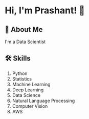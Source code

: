 
# Hi, I'm Prashant! 👋


## 🚀 About Me
I'm a Data Scientist


## 🛠 Skills
1. Python
2. Statistics
3. Machine Learning
4. Deep Learning
5. Data Science
6. Natural Language Processing
7. Computer Vision
8. AWS


